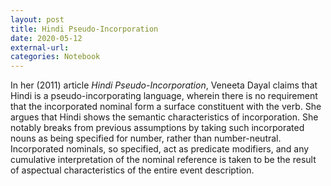 ```yaml
---
layout: post
title: Hindi Pseudo-Incorporation
date: 2020-05-12
external-url:
categories: Notebook
---
```


In her (2011) article *Hindi Pseudo-Incorporation*, Veneeta Dayal claims that Hindi is a pseudo-incorporating language, wherein there is no requirement that the incorporated nominal form a surface constituent with the verb. She argues that Hindi shows the semantic characteristics of incorporation. She notably breaks from previous assumptions by taking such incorporated nouns as being specified for number, rather than number-neutral. Incorporated nominals, so specified, act as predicate modifiers, and any cumulative interpretation of the nominal reference is taken to be the result of aspectual characteristics of the
entire event description.
